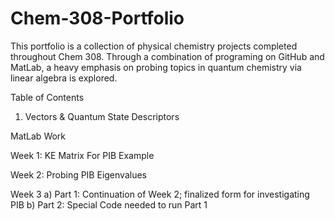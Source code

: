 # Chem-308-Portfolio
This portfolio is a collection of physical chemistry projects completed throughout Chem 308. Through a combination of programing on GitHub and MatLab, a heavy emphasis on probing topics in quantum chemistry via linear algebra is explored. 

Table of Contents

1. Vectors & Quantum State Descriptors 

MatLab Work

Week 1: KE Matrix For PIB Example

Week 2: Probing PIB Eigenvalues 

Week 3
  a) Part 1: Continuation of Week 2; finalized form for investigating PIB
  b) Part 2: Special Code needed to run Part 1
